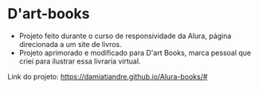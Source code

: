 # D'art-books
- Projeto feito durante o curso de responsividade da Alura, página direcionada a um site de livros.
- Projeto aprimorado e modificado para D'art Books, marca pessoal que criei para ilustrar essa livraria virtual.

Link do projeto: https://damiatiandre.github.io/Alura-books/#

